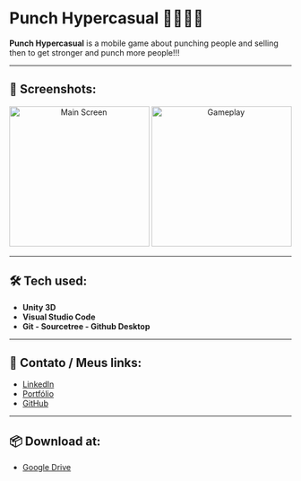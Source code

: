 # Punch Hypercasual 🤜🏼🤼‍♀️

**Punch Hypercasual** is a mobile game about punching people and selling then to get stronger and punch more people!!!

---

## 📸 Screenshots:

<p align="center">
  <img src="https://github.com/user-attachments/assets/c2f33d1c-d3fd-4acf-9ff2-a6ffb4b62c41" alt="Main Screen" width="250"/>
  <img src="https://github.com/user-attachments/assets/2db6564c-a90c-449e-84ea-b809a9a329d5" alt="Gameplay" width="250"/>
</p>

---

## 🛠️ Tech used:

- **Unity 3D**  
- **Visual Studio Code**
- **Git - Sourcetree - Github Desktop**  

---

## 📲 Contato / Meus links:

- [LinkedIn](https://www.linkedin.com/in/lucas-fernandes-016505230/)
- [Portfólio](https://notluxca.github.io/)
- [GitHub](https://github.com/notluxca)

---

## 📦 Download at:
- [Google Drive](https://drive.google.com/drive/folders/1xpDEsWEiTD65UfUE2adhl-B3W34_TRdG?usp=drive_link)

